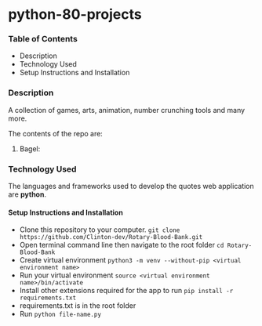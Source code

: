 # python-80-projects
### Table of Contents
* Description
* Technology Used
* Setup Instructions and Installation

### Description
A collection of games, arts, animation, number crunching tools and many more.


The contents of the repo are:
1. Bagel:


### Technology Used
The languages and frameworks used to develop the quotes web application are **python**.

#### Setup Instructions and Installation

- Clone this repository to your computer. `git clone https://github.com/Clinton-dev/Rotary-Blood-Bank.git`
- Open terminal command line then navigate to the root folder `cd Rotary-Blood-Bank`
- Create virtual environment `python3 -m venv --without-pip <virtual environment name>`
- Run your virtual environment `source <virtual environment name>/bin/activate`
- Install other extensions required for the app to run `pip install -r requirements.txt`
- requirements.txt is in the root folder
- Run `python file-name.py`







